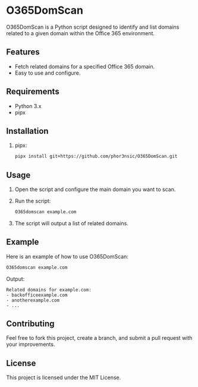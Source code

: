 # O365DomScan

O365DomScan is a Python script designed to identify and list domains related to a given domain within the Office 365 environment.

## Features

- Fetch related domains for a specified Office 365 domain.
- Easy to use and configure.

## Requirements

- Python 3.x
- pipx

## Installation

1. pipx:

   ```sh
   pipx install git+https://github.com/phor3nsic/O365DomScan.git
   ```

## Usage

1. Open the script and configure the main domain you want to scan.

2. Run the script:

   ```sh
   O365domscan example.com
   ```

3. The script will output a list of related domains.


## Example

Here is an example of how to use O365DomScan:

```sh
O365domscan example.com
```

Output:
```
Related domains for example.com:
- backofficeexample.com
- anotherexample.com
- ...
```

## Contributing

Feel free to fork this project, create a branch, and submit a pull request with your improvements.

## License

This project is licensed under the MIT License.